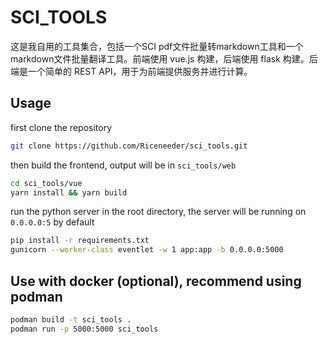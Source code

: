 # SCI_TOOLS

这是我自用的工具集合，包括一个SCI pdf文件批量转markdown工具和一个markdown文件批量翻译工具。前端使用 vue.js 构建，后端使用 flask 构建。后端是一个简单的 REST API，用于为前端提供服务并进行计算。

## Usage

first clone the repository
```bash
git clone https://github.com/Riceneeder/sci_tools.git
```

then build the frontend, output will be in `sci_tools/web`
```bash
cd sci_tools/vue
yarn install && yarn build
```

run the python server in the root directory, the server will be running on `0.0.0.0:5` by default
```bash
pip install -r requirements.txt
gunicorn --worker-class eventlet -w 1 app:app -b 0.0.0.0:5000
```

## Use with docker (optional), recommend using podman

```bash
podman build -t sci_tools .
podman run -p 5000:5000 sci_tools
```




